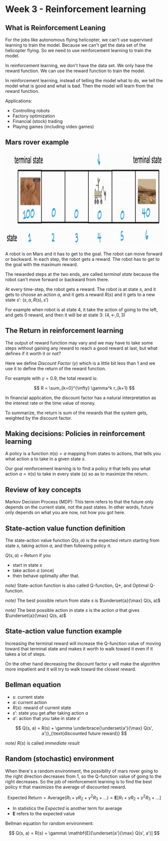 # Week 3 - Reinforcement learning

## What is Reinforcement Leaning

For the jobs like autonomous flying helicopter, we can't use supervised learning to train the model. Because we can't get the data set of the helicopter flying. So we need to use reinforcement learning to train the model.

In reinforcement learning, we don't have the data set. We only have the reward function. We can use the reward function to train the model.

In reinforcement learning, instead of telling the model what to do, we tell the model what is good and what is bad. Then the model will learn from the reward function.

Applications:

- Controlling robots
- Factory optimization
- Financial (stock) trading
- Playing games (including video games)

## Mars rover example

<img src="assets/img-11.jpg" height="300"/>

A robot is on Mars and it has to get to the goal. The robot can move forward or backward. In each step, the robot gets a reward. The robot has to get to the goal with the maximum reward.

The rewarded steps at the two ends, are called _terminal state_ because the robot can't move forward or backward from there.

At every time-step, the robot gets a reward. The robot is at state $s$, and it gets to choose an action $a$, and it gets a reward $R(s)$ and it gets to a new state $s'$: $(s, a, R(s), s')$

For example when robot is at state $4$, it take the action of going to the left, and gets $0$ reward, and then it will be at state $3$: $(4, \leftarrow, 0, 3)$

## The Return in reinforcement learning

The output of reward function may vary and we may have to take some steps without gaining any reward to reach a good reward at last, but what defines if it worth it or not?

Here we define _Discount Factor_ ($\gamma$) which is a little bit less than $1$ and we use it to define the return of the reward function.

For example with $\gamma = 0.9$, the total reward is:

$$
R = \sum_{k=0}^{\infty} \gamma^k r_{k+1}
$$

In financial application, the discount factor has a natural interpretation as the interest rate or the time value of money.

To summarize, the return is sum of the rewards that the system gets, weighted by the discount factor.

## Making decisions: Policies in reinforcement learning

A policy is a function $\pi(s) = a$ mapping from states to actions, that tells you what action a to take in a given state $s$.

Our goal reinforcement learning is to find a policy $\pi$ that tells you what action $a = \pi(s)$ to take in every state ($s$) so as to maximize the return.

## Review of key concepts

Markov Decision Process (MDP): This term refers to that the future only depends on the current state, not the past states. In other words, future only depends on what you are now, not how you got here.

## State-action value function definition

The state-action value function $Q(s, a)$ is the expected return starting from state $s$, taking action $a$, and then following policy $\pi$.

$Q(s, a)$ = Return if you

- start in state $s$
- take action $a$ (once)
- then behave optimally after that.

_note)_ State-action function is also called Q-function, Q*, and Optimal Q-function.

_note)_ The best possible return from state $s$ is $\underset{a}{\max} Q(s, a)$

_note)_ The best possible action in state $s$ is the action $a$ that gives $\underset{a}{\max} Q(s, a)$

## State-action value function example

Increasing the terminal reward will increase the Q-function value of moving toward that terminal state and makes it worth to walk toward it even if it takes a lot of steps.

On the other hand decreasing the discount factor $\gamma$ will make the algorithm more impatient and it will try to walk toward the closest reward.

## Bellman equation

- $s$: current state
- $a$: current action
- $R(s)$: reward of current state
- $s'$: state you get after taking action $a$
- $a'$: action that you take in state $s'$

$$
Q(s, a) = R(s) + \gamma \underbrace{\underset{a'}{\max} Q(s', a')}_{\text{discounted future reward}}
$$

_note)_ $R(s)$ is called _immediate result_

## Random (stochastic) environment

When there's a random environment, the possiblity of mars rover going to the right direction decreases from $1$, so the Q-function value of going to the right decreases. So the job of reinforcement learning is to find the best policy $\pi$ that maximizes the average of discounted reward.

$$
\text{Expected Return} = \text{Average}(R_1 + \gamma R_2 + \gamma^2 R_3 + \dots) = \mathbf{E}\left[R_1 + \gamma R_2 + \gamma^2 R_3 + \dots \right]
$$

- In statistics the _Expected_ is another term for average
- $\mathbf{E}$ refers to the expected value

Bellman equation for random environment:

$$
Q(s, a) = R(s) + \gamma\ \mathbf{E}[\underset{a'}{\max} Q(s', a')]
$$

